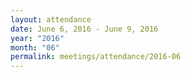 ```yaml
---
layout: attendance
date: June 6, 2016 - June 9, 2016
year: "2016"
month: "06"
permalink: meetings/attendance/2016-06
---
```

